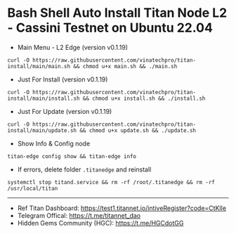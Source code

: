 # Bash Shell Auto Install Titan Node L2 - Cassini Testnet on Ubuntu 22.04

- Main Menu - L2 Edge (version v0.1.19)
```
curl -O https://raw.githubusercontent.com/vinatechpro/titan-install/main/main.sh && chmod u+x main.sh && ./main.sh
```

- Just For Install (version v0.1.19)
```
curl -O https://raw.githubusercontent.com/vinatechpro/titan-install/main/install.sh && chmod u+x install.sh && ./install.sh
```
- Just For Update (version v0.1.19)
```
curl -O https://raw.githubusercontent.com/vinatechpro/titan-install/main/update.sh && chmod u+x update.sh && ./update.sh
```
- Show Info & Config node
```
titan-edge config show && titan-edge info
```
- If errors, delete folder `.titanedge` and reinstall
```
systemctl stop titand.service && rm -rf /root/.titanedge && rm -rf /usr/local/titan
```
------------
- Ref Titan Dashboard: https://test1.titannet.io/intiveRegister?code=CtKlIe
- Telegram Offical: https://t.me/titannet_dao
- Hidden Gems Community (HGC): https://t.me/HGCdotGG
